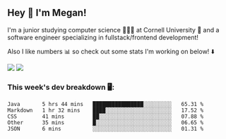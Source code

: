 ## Hey 👋 I'm Megan! 
I'm a junior studying computer science 👩🏻‍💻 at Cornell University 🐻 and a software engineer specializing in fullstack/frontend development!

Also I like numbers 📊 so check out some stats I'm working on below! ⬇️

<img src="https://github-readme-stats.vercel.app/api?username=meganyin13&show_icons=true&hide=stars&count_private=true" />

<img src="https://github-readme-stats.vercel.app/api/top-langs/?username=meganyin13&layout=compact&hide=Jupyter%20Notebook" />

### This week's dev breakdown 🖥:
<!--START_SECTION:waka-->
```text
Java       5 hrs 44 mins   ████████████████░░░░░░░░░   65.31 % 
Markdown   1 hr 32 mins    ████░░░░░░░░░░░░░░░░░░░░░   17.52 % 
CSS        41 mins         ██░░░░░░░░░░░░░░░░░░░░░░░   07.88 % 
Other      35 mins         █░░░░░░░░░░░░░░░░░░░░░░░░   06.65 % 
JSON       6 mins          ░░░░░░░░░░░░░░░░░░░░░░░░░   01.31 %
```
<!--END_SECTION:waka-->